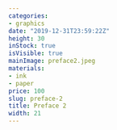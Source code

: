 ```yaml
---
categories:
- graphics
date: "2019-12-31T23:59:22Z"
height: 30
inStock: true
isVisible: true
mainImage: preface2.jpeg
materials:
- ink
- paper
price: 100
slug: preface-2
title: Preface 2
width: 21
---
```



